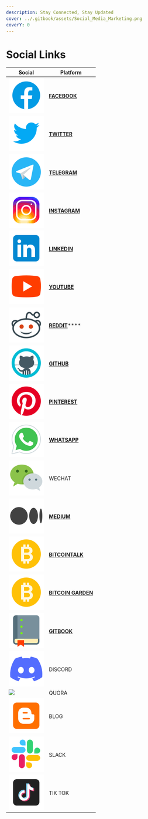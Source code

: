 ```yaml
---
description: Stay Connected, Stay Updated
cover: ../.gitbook/assets/Social_Media_Marketing.png
coverY: 0
---
```


# Social Links



| Social                                                                  | Platform                                                                             |
| ----------------------------------------------------------------------- | ------------------------------------------------------------------------------------ |
| ![](<../.gitbook/assets/image (22).png>)                                | ****[**FACEBOOK**](https://www.facebook.com/pankuku/)****                            |
| ![](<../.gitbook/assets/image (8).png>)                                 | ****[**TWITTER**](https://twitter.com/pankukuofficial)****                           |
| ![](<../.gitbook/assets/image (7).png>)                                 | ****[**TELEGRAM**](https://t.me/pankuku)****                                         |
| ![](<../.gitbook/assets/image (21).png>)                                | ****[**INSTAGRAM**](https://www.instagram.com/pankuku\_official/)****                |
| ![](<../.gitbook/assets/image (2).png>)                                 | ****[**LINKEDIN**](https://www.linkedin.com/company/pankuku)****                     |
| ![](<../.gitbook/assets/image (12).png>)                                | ****[**YOUTUBE**](https://www.youtube.com/channel/UCWgyzUllqx2XuAPXy\_t6xXw)****     |
| ![](<../.gitbook/assets/image (4).png>)                                 | [**REDDIT**](https://www.reddit.com/r/pankuku\_official/)****                        |
| ![](<../.gitbook/assets/image (5).png>)                                 | ****[**GITHUB**](https://github.com/Prosolsu)****                                    |
| ![](<../.gitbook/assets/image (26).png>)                                | ****[**PINTEREST**](https://www.pinterest.com/pankuku\_official/)****                |
| ![](<../.gitbook/assets/image (3).png>)                                 | ****[**WHATSAPP**](https://chat.whatsapp.com/Gp4RN6X8NR38iyiSaqxLVi)****             |
| ![](<../.gitbook/assets/image (18).png>)                                | WECHAT                                                                               |
| ![](<../.gitbook/assets/image (24).png>)                                | ****[**MEDIUM**](https://medium.com/@pankuku)****                                    |
| ![](<../.gitbook/assets/image (11).png>)                                | ****[**BITCOINTALK**](https://bitcointalk.org/index.php?topic=5388274.new#new)****   |
| ![](<../.gitbook/assets/image (13).png>)                                | ****[**BITCOIN GARDEN**](https://bitcoingarden.org/forum/index.php?topic=114876)**** |
| ![](<../.gitbook/assets/image (23).png>)                                | ****[**GITBOOK**](https://pankuku.gitbook.io)****                                    |
| ![](../.gitbook/assets/image.png)                                       | DISCORD                                                                              |
| ![](https://aux2.iconspalace.com/uploads/quora-icon-128-1430547445.png) | QUORA                                                                                |
| ![](<../.gitbook/assets/image (25).png>)                                | BLOG                                                                                 |
| ![](<../.gitbook/assets/image (9).png>)                                 | SLACK                                                                                |
| ![](<../.gitbook/assets/image (19).png>)                                | TIK TOK                                                                              |
